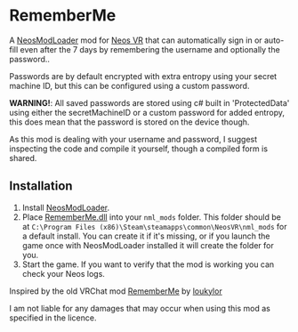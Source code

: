 # RememberMe

A [NeosModLoader](https://github.com/neos-modding-group/NeosModLoader) mod for [Neos VR](https://neos.com/) that can automatically sign in or auto-fill even after the 7 days by remembering the username and optionally the password..

Passwords are by default encrypted with extra entropy using your secret machine ID, but this can be configured using a custom password. 

**WARNING!**: All saved passwords are stored using c# built in 'ProtectedData' using either the secretMachineID or a custom password for added entropy, this does mean that the password is stored on the device though. 

As this mod is dealing with your username and password, I suggest inspecting the code and compile it yourself, though a compiled form is shared. 


## Installation
1. Install [NeosModLoader](https://github.com/neos-modding-group/NeosModLoader).
2. Place [RememberMe.dll](https://github.com/AlexW-578/RememberMe/releases/latest/download/RememberMe.dll) into your `nml_mods` folder. This folder should be at `C:\Program Files (x86)\Steam\steamapps\common\NeosVR\nml_mods` for a default install. You can create it if it's missing, or if you launch the game once with NeosModLoader installed it will create the folder for you.
3. Start the game. If you want to verify that the mod is working you can check your Neos logs.


Inspired by the old VRChat mod [RememberMe](https://github.com/loukylor/VRC-Mods/tree/RM-1.0.6#rememberme) by [loukylor](https://github.com/loukylor)

I am not liable for any damages that may occur when using this mod as specified in the licence.

